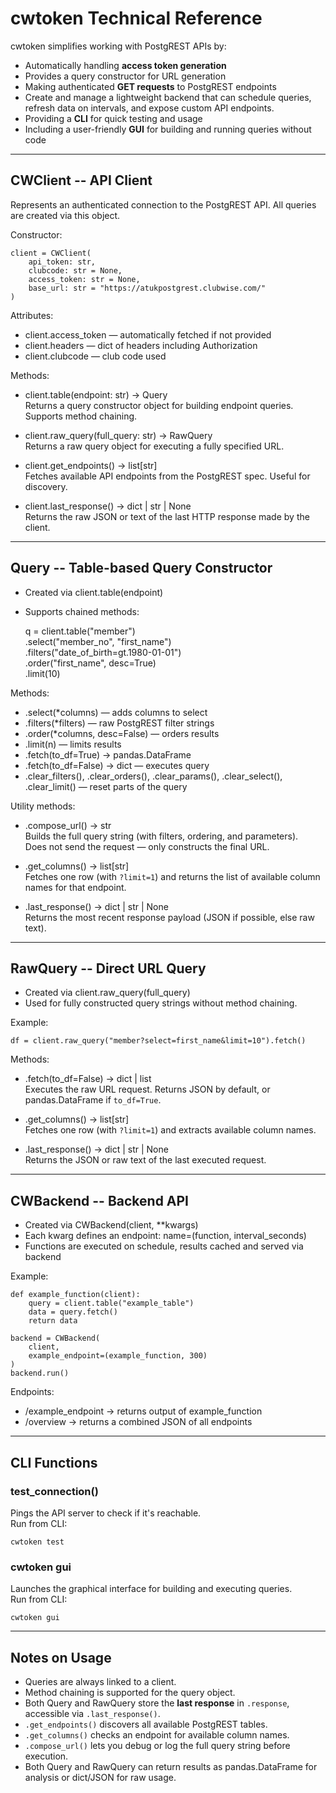 cwtoken Technical Reference
===========================

cwtoken simplifies working with PostgREST APIs by:

- Automatically handling **access token generation**
- Provides a query constructor for URL generation
- Making authenticated **GET requests** to PostgREST endpoints
- Create and manage a lightweight backend that can schedule queries, refresh data on intervals, and expose custom API endpoints.
- Providing a **CLI** for quick testing and usage
- Including a user-friendly **GUI** for building and running queries without code

---

CWClient -- API Client
----------------------

Represents an authenticated connection to the PostgREST API. All queries are created via this object.

Constructor:

    client = CWClient(
        api_token: str,
        clubcode: str = None,
        access_token: str = None,
        base_url: str = "https://atukpostgrest.clubwise.com/"
    )

Attributes:

- client.access_token — automatically fetched if not provided
- client.headers — dict of headers including Authorization
- client.clubcode — club code used

Methods:

- client.table(endpoint: str) -> Query  
  Returns a query constructor object for building endpoint queries. Supports method chaining.

- client.raw_query(full_query: str) -> RawQuery  
  Returns a raw query object for executing a fully specified URL.

- client.get_endpoints() -> list[str]  
  Fetches available API endpoints from the PostgREST spec. Useful for discovery.

- client.last_response() -> dict | str | None  
  Returns the raw JSON or text of the last HTTP response made by the client.

---

Query -- Table-based Query Constructor
--------------------------------------

- Created via client.table(endpoint)
- Supports chained methods:

    q = client.table("member") \
              .select("member_no", "first_name") \
              .filters("date_of_birth=gt.1980-01-01") \
              .order("first_name", desc=True) \
              .limit(10)

Methods:

- .select(*columns) — adds columns to select
- .filters(*filters) — raw PostgREST filter strings
- .order(*columns, desc=False) — orders results
- .limit(n) — limits results
- .fetch(to_df=True)  -> pandas.DataFrame
- .fetch(to_df=False) -> dict — executes query
- .clear_filters(), .clear_orders(), .clear_params(), .clear_select(), .clear_limit() — reset parts of the query

Utility methods:

- .compose_url() -> str  
  Builds the full query string (with filters, ordering, and parameters).  
  Does not send the request — only constructs the final URL.

- .get_columns() -> list[str]  
  Fetches one row (with `?limit=1`) and returns the list of available column names for that endpoint.

- .last_response() -> dict | str | None  
  Returns the most recent response payload (JSON if possible, else raw text).

---

RawQuery -- Direct URL Query
----------------------------

- Created via client.raw_query(full_query)
- Used for fully constructed query strings without method chaining.

Example:

    df = client.raw_query("member?select=first_name&limit=10").fetch()

Methods:

- .fetch(to_df=False) -> dict | list  
  Executes the raw URL request. Returns JSON by default, or pandas.DataFrame if `to_df=True`.

- .get_columns() -> list[str]  
  Fetches one row (with `?limit=1`) and extracts available column names.

- .last_response() -> dict | str | None  
  Returns the JSON or raw text of the last executed request.

---

CWBackend -- Backend API
------------------------

- Created via CWBackend(client, **kwargs)
- Each kwarg defines an endpoint: name=(function, interval_seconds)
- Functions are executed on schedule, results cached and served via backend

Example:

    def example_function(client):
        query = client.table("example_table")
        data = query.fetch()
        return data

    backend = CWBackend(
        client,
        example_endpoint=(example_function, 300)
    )
    backend.run()

Endpoints:

- /example_endpoint  -> returns output of example_function
- /overview          -> returns a combined JSON of all endpoints

---

CLI Functions
-------------

### test_connection()
Pings the API server to check if it's reachable.  
Run from CLI:

    cwtoken test

### cwtoken gui
Launches the graphical interface for building and executing queries.  
Run from CLI:

    cwtoken gui

---

Notes on Usage
--------------

- Queries are always linked to a client.
- Method chaining is supported for the query object.
- Both Query and RawQuery store the **last response** in `.response`, accessible via `.last_response()`.
- `.get_endpoints()` discovers all available PostgREST tables.
- `.get_columns()` checks an endpoint for available column names.
- `.compose_url()` lets you debug or log the full query string before execution.
- Both Query and RawQuery can return results as pandas.DataFrame for analysis or dict/JSON for raw usage.
